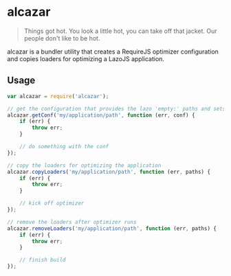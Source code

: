 # alcazar

> Things got hot. You look a little hot, you can take off that jacket. Our people don't like to be hot.

alcazar is a bundler utility that creates a RequireJS optimizer configuration and copies loaders for
optimizing a LazoJS application.

## Usage

```javascript
var alcazar = require('alcazar');

// get the configuration that provides the lazo 'empty:' paths and sets the loader (l, text, & json) paths
alcazar.getConf('my/application/path', function (err, conf) {
    if (err) {
        throw err;
    }

    // do something with the conf
});

// copy the loaders for optimizing the application
alcazar.copyLoaders('my/application/path', function (err, paths) {
    if (err) {
        throw err;
    }

    // kick off optimizer
});

// remove the loaders after optimizer runs
alcazar.removeLoaders('my/application/path', function (err, paths) {
    if (err) {
        throw err;
    }

    // finish build
});
```